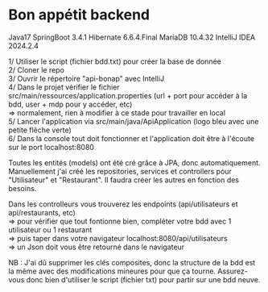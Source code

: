 # Bon appétit backend
Java17
SpringBoot 3.4.1
Hibernate 6.6.4.Final
MariaDB 10.4.32
IntelliJ IDEA 2024.2.4

1/ Utiliser le script (fichier bdd.txt) pour créer la base de donnée  
2/ Cloner le repo  
3/ Ouvrir le répertoire "api-bonap" avec IntelliJ  
4/ Dans le projet vérifier le fichier src/main/ressources/application.properties (url + port pour accéder à la bdd, user + mdp pour y accéder, etc)  
    => normalement, rien à modifier à ce stade pour travailler en local  
5/ Lancer l'application via src/main/java/ApiApplication (logo bleu avec une petite flêche verte)  
6/ Dans la console tout doit fonctionner et l'application doit être à l'écoute sur le port localhost:8080  

Toutes les entités (models) ont été cré grâce à JPA, donc automatiquement.  
Manuellement j'ai créé les repositories, services et controllers pour "Utilisateur" et "Restaurant". Il faudra créer les autres en fonction des besoins.  

Dans les controlleurs vous trouverez les endpoints (api/utilisateurs et api/restaurants, etc)  
=> pour vérifier que tout fontionne bien, compléter votre bdd avec 1 utilisateur ou 1 restaurant  
=> puis taper dans votre navigateur localhost:8080/api/utilisateurs  
=> un Json doit vous être retourné dans le navigateur  

NB : J'ai dû supprimer les clés composites, donc la structure de la bdd est la même avec des modifications mineures pour que ça tourne. Assurez-vous donc bien d'utiliser le script (fichier txt) pour partir sur une bdd neuve.  
